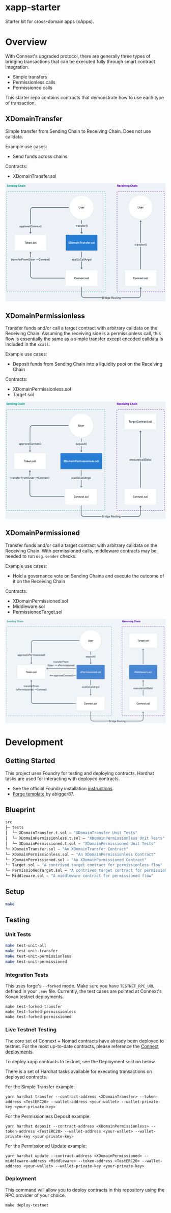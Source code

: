 # xapp-starter

Starter kit for cross-domain apps (xApps).
# Overview

With Connext's upgraded protocol, there are generally three types of bridging transactions that can be executed fully through smart contract integration.
- Simple transfers
- Permissionless calls
- Permissioned calls

This starter repo contains contracts that demonstrate how to use each type of transaction.

## XDomainTransfer

Simple transfer from Sending Chain to Receiving Chain. Does not use calldata. 

Example use cases:
- Send funds across chains

Contracts:
- XDomainTransfer.sol

![XDomainTransfer](documentation/assets/XDomainTransfer.png)

## XDomainPermissionless

Transfer funds and/or call a target contract with arbitrary calldata on the Receiving Chain. Assuming the receiving side is a permissionless call, this flow is essentially the same as a simple transfer except encoded calldata is included in the `xcall`.

Example use cases:
- Deposit funds from Sending Chain into a liquidity pool on the Receiving Chain

Contracts:
- XDomainPermissionless.sol
- Target.sol

![XDomainPermissionless](documentation/assets/XDomainPermissionless.png)

## XDomainPermissioned

Transfer funds and/or call a target contract with arbitrary calldata on the Receiving Chain. With permissioned calls, middleware contracts may be needed to run `msg.sender` checks. 

Example use cases:
- Hold a governance vote on Sending Chaina and execute the outcome of it on the Receiving Chain 

Contracts:
- XDomainPermissioned.sol
- Middleware.sol
- PermissionedTarget.sol

![XDomainPermissioned](documentation/assets/XDomainPermissioned.png)

# Development

## Getting Started

This project uses Foundry for testing and deploying contracts. Hardhat tasks are used for interacting with deployed contracts.

- See the official Foundry installation [instructions](https://github.com/gakonst/foundry/blob/master/README.md#installation).
- [Forge template](https://github.com/abigger87/femplate) by abigger87.

## Blueprint

```ml
src
├─ tests
│  └─ XDomainTransfer.t.sol — "XDomainTransfer Unit Tests"
│  └─ XDomainPermissionless.t.sol — "XDomainPermissionless Unit Tests"
│  └─ XDomainPermissioned.t.sol — "XDomainPermissioned Unit Tests"
└─ XDomainTransfer.sol — "An XDomainTransfer Contract"
└─ XDomainPermissionless.sol — "An XDomainPermissionless Contract"
└─ XDomainPermissioned.sol — "An XDomainPermissioned Contract"
└─ Target.sol — "A contrived target contract for permissionless flow"
└─ PermissionedTarget.sol — "A contrived target contract for permissioned flow"
└─ Middleware.sol — "A middleware contract for permissioned flow"
```
## Setup
```bash
make
```

## Testing

### Unit Tests

```bash
make test-unit-all
make test-unit-transfer
make test-unit-permissionless
make test-unit-permissioned
```

### Integration Tests

This uses forge's `--forked` mode. Make sure you have `TESTNET_RPC_URL` defined in your `.env` file. Currently, the test cases are pointed at Connext's Kovan testnet deployments.
```
make test-forked-transfer
make test-forked-permissionless
make test-forked-permissioned
```

### Live Testnet Testing

The core set of Connext + Nomad contracts have already been deployed to testnet. For the most up-to-date contracts, please reference the [Connext deployments](https://github.com/connext/nxtp/tree/amarok/packages/deployments/contracts/deployments).

To deploy xapp contracts to testnet, see the Deployment section below.

There is a set of Hardhat tasks available for executing transactions on deployed contracts.

For the Simple Transfer example:

```
yarn hardhat transfer --contract-address <XDomainTransfer> --token-address <TestERC20> --wallet-address <your-wallet> --wallet-private-key <your-private-key>
```

For the Permissionless Deposit example:

```
yarn hardhat deposit --contract-address <XDomainPermissionless> --token-address <TestERC20> --wallet-address <your-wallet> --wallet-private-key <your-private-key>
```

For the Permissioned Update example:

```
yarn hardhat update --contract-address <XDomainPermissioned> --middleware-address <Middleware> --token-address <TestERC20> --wallet-address <your-wallet> --wallet-private-key <your-private-key>
```
### Deployment

This command will allow you to deploy contracts in this repository using the RPC provider of your choice.

```
make deploy-testnet
```
